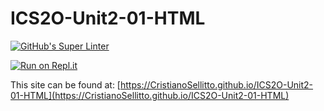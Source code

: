 # ICS2O-Unit2-01-HTML

[![GitHub's Super Linter](https://github.com/CristianoSellitto/ICS2O-Unit2-01-HTML/workflows/GitHub's%20Super%20Linter/badge.svg)](https://github.com/CristianoSellitto/ICS2O-Unit2-01-HTML/actions)

[![Run on Repl.it](https://repl.it/badge/github/CristianoSellitto/ICS2O-Unit2-01-HTML)](https://repl.it/github/CristianoSellitto/ICS2O-Unit2-01-HTML)

This site can be found at: [https://CristianoSellitto.github.io/ICS2O-Unit2-01-HTML](https://CristianoSellitto.github.io/ICS2O-Unit2-01-HTML)
